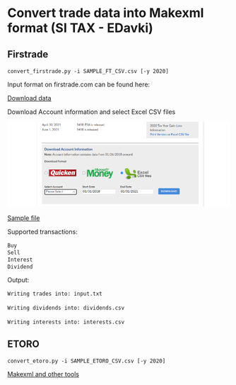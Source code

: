 # Convert trade data into Makexml format (SI TAX - EDavki)

## Firstrade

```
convert_firstrade.py -i SAMPLE_FT_CSV.csv [-y 2020]
```

Input format on firstrade.com can be found here:

[Download data](https://invest.firstrade.com/cgi-bin/main#/content/myaccount/taxcenter/?h=overview&l=tax_download)

Download Account information and select Excel CSV files

![Screenshot](https://github.com/zgre/si_tax_utils/blob/master/firstrade.png?raw=true)

[Sample file](./SAMPLE_FT_CSV.csv) 

Supported transactions:

```
Buy
Sell
Interest
Dividend
```

Output:
    
    Writing trades into: input.txt
    
    Writing dividends into: dividends.csv
    
    Writing interests into: interests.csv


## ETORO

```
convert_etoro.py -i SAMPLE_ETORO_CSV.csv [-y 2020]
```


[Makexml and other tools](http://slotrade.blogspot.com/p/orodja.html)

